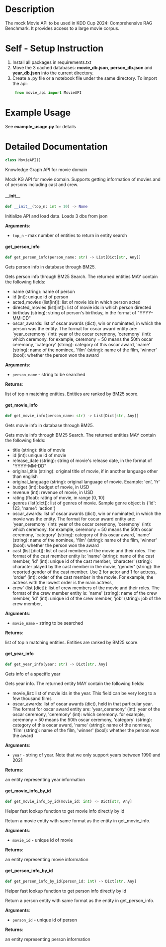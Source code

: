 # Description

The mock Movie API to be used in KDD Cup 2024: Comprehensive RAG Benchmark. It provides access to a large movie corpus.

# Self - Setup Instruction

1. Install all packages in requirements.txt
2. Move the 3 cached databases: **movie_db.json**, **person_db.json** and **year_db.json** into the current directory.
3. Create a .py file or a notebook file under the same directory. To import the api:
   ```python
    from movie_api import MovieAPI
   ```

# Example Usage

See **example_usage.py** for details

# Detailed Documentation

```python
class MovieAPI()
```

Knowledge Graph API for movie domain

Mock KG API for movie domain. Supports getting information of movies and of persons including cast and crew.

<a id="..movie_api.MovieAPI.__init__"></a>

#### \_\_init\_\_

```python
def __init__(top_n: int = 10) -> None
```

Initialize API and load data. Loads 3 dbs from json

**Arguments**:

- `top_n` - max number of entities to return in entity search

<a id="..movie_api.MovieAPI.get_person_info"></a>

#### get\_person\_info

```python
def get_person_info(person_name: str) -> List[Dict[str, Any]]
```

Gets person info in database through BM25.

Gets person info through BM25 Search. The returned entities MAY contain the following fields:
- name (string): name of person
- id (int): unique id of person
- acted_movies (list[int]): list of movie ids in which person acted
- directed_movies (list[int]): list of movie ids in which person directed
- birthday (string): string of person's birthday, in the format of "YYYY-MM-DD"
- oscar_awards: list of oscar awards (dict), win or nominated, in which the person was the entity. The format for oscar award entity are:
'year_ceremony' (int): year of the oscar ceremony,
'ceremony' (int): which ceremony. for example, ceremony = 50 means the 50th oscar ceremony,
'category' (string): category of this oscar award,
'name' (string): name of the nominee,
'film' (string): name of the film,
'winner' (bool): whether the person won the award

**Arguments**:

- `person_name` - string to be searched


**Returns**:

  list of top n matching entities. Entities are ranked by BM25 score.

<a id="..movie_api.MovieAPI.get_movie_info"></a>

#### get\_movie\_info

```python
def get_movie_info(person_name: str) -> List[Dict[str, Any]]
```

Gets movie info in database through BM25.

Gets movie info through BM25 Search. The returned entities MAY contain the following fields:
- title (string): title of movie
- id (int): unique id of movie
- release_date (string): string of movie's release date, in the format of "YYYY-MM-DD"
- original_title (string): original title of movie, if in another language other than english
- original_language (string): original language of movie. Example: 'en', 'fr'
- budget (int): budget of movie, in USD
- revenue (int): revenue of movie, in USD
- rating (float): rating of movie, in range [0, 10]
- genres (list[dict]): list of genres of movie. Sample genre object is {'id': 123, 'name': 'action'}
- oscar_awards: list of oscar awards (dict), win or nominated, in which the movie was the entity. The format for oscar award entity are:
'year_ceremony' (int): year of the oscar ceremony,
'ceremony' (int): which ceremony. for example, ceremony = 50 means the 50th oscar ceremony,
'category' (string): category of this oscar award,
'name' (string): name of the nominee,
'film' (string): name of the film,
'winner' (bool): whether the person won the award
- cast (list [dict]): list of cast members of the movie and their roles. The format of the cast member entity is:
'name' (string): name of the cast member,
'id' (int): unique id of the cast member,
'character' (string): character played by the cast member in the movie,
'gender' (string): the reported gender of the cast member. Use 2 for actor and 1 for actress,
'order' (int): order of the cast member in the movie. For example, the actress with the lowest order is the main actress,
- crew' (list [dict]): list of crew members of the movie and their roles. The format of the crew member entity is:
'name' (string): name of the crew member,
'id' (int): unique id of the crew member,
'job' (string): job of the crew member,

**Arguments**:

- `movie_name` - string to be searched


**Returns**:

  list of top n matching entities. Entities are ranked by BM25 score.

<a id="..movie_api.MovieAPI.get_year_info"></a>

#### get\_year\_info

```python
def get_year_info(year: str) -> Dict[str, Any]
```

Gets info of a specific year

Gets year info. The returned entity MAY contain the following fields:
- movie_list: list of movie ids in the year. This field can be very long to a few thousand films
- oscar_awards: list of oscar awards (dict), held in that particular year. The format for oscar award entity are:
'year_ceremony' (int): year of the oscar ceremony,
'ceremony' (int): which ceremony. for example, ceremony = 50 means the 50th oscar ceremony,
'category' (string): category of this oscar award,
'name' (string): name of the nominee,
'film' (string): name of the film,
'winner' (bool): whether the person won the award

**Arguments**:

- `year` - string of year. Note that we only support years between 1990 and 2021


**Returns**:

  an entity representing year information

<a id="..movie_api.MovieAPI.get_movie_info_by_id"></a>

#### get\_movie\_info\_by\_id

```python
def get_movie_info_by_id(movie_id: int) -> Dict[str, Any]
```

Helper fast lookup function to get movie info directly by id

Return a movie entity with same format as the entity in get_movie_info.

**Arguments**:

- `movie_id` - unique id of movie


**Returns**:

  an entity representing movie information

<a id="..movie_api.MovieAPI.get_person_info_by_id"></a>

#### get\_person\_info\_by\_id

```python
def get_person_info_by_id(person_id: int) -> Dict[str, Any]
```

Helper fast lookup function to get person info directly by id

Return a person entity with same format as the entity in get_person_info.

**Arguments**:

- `person_id` - unique id of person


**Returns**:

  an entity representing person information
